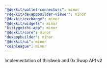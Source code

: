 ```yaml
---
"@dexkit/wallet-connectors": minor
"@dexkit/dexappbuilder-viewer": minor
"@dexkit/exchange": minor
"@dexkit/widgets": minor
"kittygotchi-app": minor
"@dexkit/core": minor
"dexappbuilder": minor
"@dexkit/ui": minor
"coinleague": minor
---
```


Implementation of thirdweb and 0x Swap API v2
